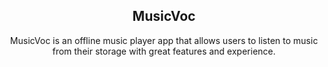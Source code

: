 <h2 align="center">MusicVoc</h2>

<p align="center">MusicVoc is an offline music player app that allows users to listen to music from their storage with great features and experience.</p>
